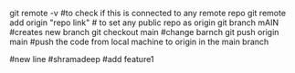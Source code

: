 git remote -v #to check if this is connected to any remote repo
git remote add origin "repo link" # to set any public repo as origin
git branch mAIN #creates new branch 
git checkout main #change barnch
git push origin main #push the code from local machine to origin in the main branch 

#new line 
#shramadeep
#add feature1